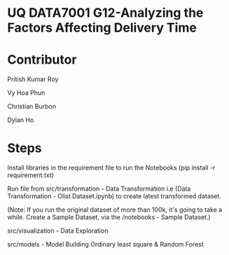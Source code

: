 # UQ DATA7001 G12-Analyzing the Factors Affecting Delivery Time

# Contributor

Pritish Kumar Roy 

Vy Hoa Phun 

Christian Burbon 

Dylan Ho 


# Steps

Install libraries in the requirement file to run the Notebooks (pip install -r requirement.txt) 

Run file from src/transformation - Data Transformation i.e (Data Transformation - Olist Dataset.ipynb) to create latest transformed dataset.

(Note: If you run the original dataset of more than 100k, it's going to take a while. Create a Sample Dataset, via the /notebooks - Sample Dataset.)

src/visualization - Data Exploration 

src/models - Model Building Ordinary least square & Random Forest
